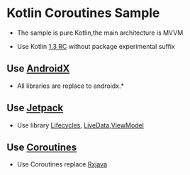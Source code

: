 # Kotlin Coroutines Sample
- The sample is pure Kotlin,the main architecture is MVVM

- Use Kotlin [1.3 RC](https://blog.jetbrains.com/kotlin/2018/09/kotlin-1-3-rc-is-here-migrate-your-coroutines/#more-6453) without package experimental suffix

## Use [AndroidX](https://developer.android.com/topic/libraries/support-library/androidx-overview)
 - All libraries are replace to androidx.*

## Use [Jetpack](https://developer.android.com/jetpack/)
 - Use library [Lifecycles](https://developer.android.com/topic/libraries/architecture/lifecycle),
 [LiveData](https://developer.android.com/topic/libraries/architecture/livedata),[ViewModel](https://developer.android.com/topic/libraries/architecture/viewmodel)
 
## Use [Coroutines](https://kotlinlang.org/docs/reference/coroutines.html)
 - Use Coroutines replace [Rxjava](https://github.com/ReactiveX/RxJava)
